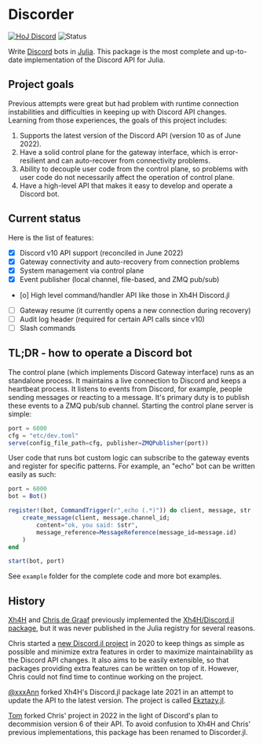 # Discorder

[![HoJ Discord](https://img.shields.io/discord/762167454973296644?color=8af&label=HoJ%20Discord&style=flat-square)](https://discord.gg/mm2kYjB)
![Status](https://img.shields.io/badge/status-work%20in%20progress-yellow)

Write [Discord](https://discord.com) bots in [Julia](https://julialang.org). This package is the most complete and up-to-date implementation of the Discord API for Julia.

## Project goals

Previous attempts were great but had problem with runtime connection instabilities and difficulties in keeping up with Discord API changes. Learning from those experiences, the goals of this project includes:

1. Supports the latest version of the Discord API (version 10 as of June 2022).
2. Have a solid control plane for the gateway interface, which is error-resilient and can auto-recover from connectivity problems.
3. Ability to decouple user code from the control plane, so problems with user code do not necessarily affect the operation of control plane.
4. Have a high-level API that makes it easy to develop and operate a Discord bot.

## Current status

Here is the list of features:
- [x] Discord v10 API support (reconciled in June 2022)
- [x] Gateway connectivity and auto-recovery from connection problems
- [x] System management via control plane
- [x] Event publisher (local channel, file-based, and ZMQ pub/sub)
- [o] High level command/handler API like those in Xh4H Discord.jl
- [ ] Gateway resume (it currently opens a new connection during recovery)
- [ ] Audit log header (required for certain API calls since v10)
- [ ] Slash commands

## TL;DR - how to operate a Discord bot

The control plane (which implements Discord Gateway interface) runs as an standalone process. It maintains a live connection to Discord and keeps a heartbeat process. It listens to events from Discord, for example, people sending messages or reacting to a message. It's primary duty is to publish these events to a ZMQ pub/sub channel. Starting the control plane server is simple:

```julia
port = 6000
cfg = "etc/dev.toml"
serve(config_file_path=cfg, publisher=ZMQPublisher(port))
```

User code that runs bot custom logic can subscribe to the gateway events and register for specific patterns. For example, an "echo" bot can be written easily as such:

```julia
port = 6000
bot = Bot()

register!(bot, CommandTrigger(r",echo (.*)")) do client, message, str
    create_message(client, message.channel_id;
        content="ok, you said: $str",
        message_reference=MessageReference(message_id=message.id)
    )
end

start(bot, port)
```

See `example` folder for the complete code and more bot examples.

## History

[Xh4H](https://github.com/Xh4H) and [Chris de Graaf](https://github.com/christopher-dG) previously implemented the [Xh4H/Discord.jl package](https://github.com/Xh4H/Discord.jl), but it was never published in the Julia registry for several reasons.

Chris started a [new Discord.jl project](https://github.com/christopher-dG/Discord.jl) in 2020 to keep things as simple as possible and minimize extra features in order to maximize maintainability as the Discord API changes. It also aims to be easily extensible, so that packages providing extra features can be written on top of it. However, Chris could not find time to continue working on the project.

[@xxxAnn](https://github.com/xxxAnn) forked Xh4H's Discord.jl package late 2021 in an attempt to update the API to the latest version. The project is called [Ekztazy.jl](https://github.com/Humans-of-Julia/Ekztazy.jl).

[Tom](https://github.com/tk3369) forked Chris' project in 2022 in the light of Discord's plan to decommision version 6 of their API. To avoid confusion to Xh4H and Chris' previous implementations, this package has been renamed to Discorder.jl.
